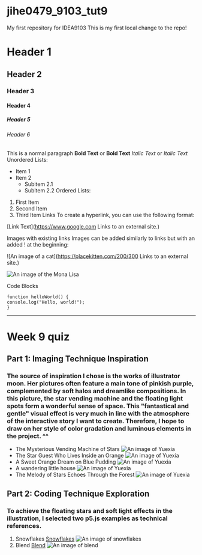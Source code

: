 # jihe0479_9103_tut9
My first repository for IDEA9103
This is my first local change to the repo!
# Header 1
## Header 2
### Header 3
#### Header 4
##### Header 5
###### Header 6
This is a normal paragraph
**Bold Text** or __Bold Text__
*Italic Text* or _Italic Text_
Unordered Lists:

- Item 1
- Item 2
  - Subitem 2.1
  - Subitem 2.2
Ordered Lists:
1. First Item
2. Second Item
3. Third Item
Links
To create a hyperlink, you can use the following format:

[Link Text](https://www.google.com
Links to an external site.)

Images with existing links
Images can be added similarly to links but with an added ! at the beginning:

![An image of a cat](https://placekitten.com/200/300
Links to an external site.)

![An image of the Mona Lisa](readmeImages/Mona_Lisa_by_Leonardo_da_Vinci_500_x_700.jpg)

Code Blocks
```
function helloWorld() {
console.log("Hello, world!");
}
```
---

# Week 9 quiz 
## Part 1: Imaging Technique Inspiration
### The source of inspiration I chose is the works of illustrator moon. Her pictures often feature a main tone of pinkish purple, complemented by soft halos and dreamlike compositions. In this picture, the star vending machine and the floating light spots form a wonderful sense of space. This "fantastical and gentle" visual effect is very much in line with the atmosphere of the interactive story I want to create. Therefore, I hope to draw on her style of color gradation and luminous elements in the project. ^^
- The Mysterious Vending Machine of Stars
![An image of Yuexia](readmeImages/quiz9-1.jpg)
- The Star Guest Who Lives Inside an Orange
![An image of Yuexia](readmeImages/quiz9-2.jpg)
- A Sweet Orange Dream on Blue Pudding
![An image of Yuexia](readmeImages/quiz9-3.jpg)
- A wandering little house
![An image of Yuexia](readmeImages/quiz9-4.jpg)
- The Melody of Stars Echoes Through the Forest
![An image of Yuexia](readmeImages/quiz9-5.jpg)
## Part 2: Coding Technique Exploration
### To achieve the floating stars and soft light effects in the illustration, I selected two p5.js examples as technical references.
1. Snowflakes
[Snowflakes](https://p5js.org/zh-Hans/examples/classes-and-objects-snowflakes/)
![An image of snowflakes](readmeImages/snowflakes-show.png)
2. Blend
[Blend](https://p5js.org/reference/p5.Image/blend/)
![An image of blend](readmeImages/blend-show.png)
